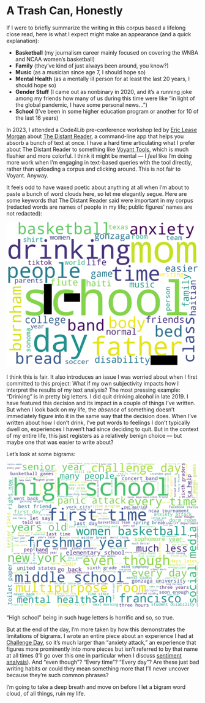 # A Trash Can, Honestly

If I were to briefly summarize the writing in this corpus based a lifelong close read, here is what I expect might make an appearance (and a quick explanation):

- **Basketball** (my journalism career mainly focused on covering the WNBA and NCAA women’s basketball)
- **Family** (they’ve kind of just always been around, you know?)
- **Music** (as a musician since age 7, I should hope so)
- **Mental Health** (as a mentally ill person for at least the last 20 years, I should hope so)
- **Gender Stuff** (I came out as nonbinary in 2020, and it’s a running joke among my friends how many of us during this time were like “in light of the global pandemic, I have some personal news…”)
- **School** (I’ve been in some higher education program or another for 10 of the last 16 years)

In 2023, I attended a Code4Lib pre-conference workshop led by [Eric Lease Morgan](https://directory.library.nd.edu/directory/employees/emorgan) about [The Distant Reader](https://distantreader.org/), a command-line app that helps you absorb a bunch of text at once. I have a hard time articulating what I prefer about The Distant Reader to something like [Voyant Tools](https://voyant-tools.org/), which is much flashier and more colorful. I think it might be mental — I _feel_ like I’m doing more work when I’m engaging in text-based queries with the tool directly, rather than uploading a corpus and clicking around. This is not fair to Voyant. Anyway.

It feels odd to have waxed poetic about anything at all when I’m about to paste a bunch of word clouds here, so let me elegantly segue. Here are some keywords that The Distant Reader said were important in my corpus (redacted words are names of people in my life; public figures’ names are not redacted):

![A word cloud whose largest words include school, drinking, mom, father, day, people, and time. Some words are redacted.](images/keywords-cloud.png)

I think this is fair. It also introduces an issue I was worried about when I first committed to this project: What if my own subjectivity impacts how I interpret the results of my text analysis? The most pressing example: “Drinking” is in pretty big letters. I did quit drinking alcohol in late 2019. I have featured this decision and its impact in a couple of things I’ve written. But when I look back on my life, the _absence_ of something doesn’t immediately figure into it in the same way that the decision does. When I’ve written about how I don’t drink, I’ve put words to feelings I don’t typically dwell on, experiences I haven’t had since deciding to quit. But in the context of my entire life, this just registers as a relatively benign choice — but maybe one that was easier to write about?

Let’s look at some bigrams:

![A word cloud with several two-word phrases, the largest of which include high school, first time, women basketball, freshman year, middle school, and New York.](images/bigrams-cloud.png)

“High school” being in such huge letters is horrific and so, so true.

But at the end of the day, I’m more taken by how this demonstrates the limitations of bigrams. I wrote an entire piece about an experience I had at [Challenge Day](https://www.challengeday.org/), so it’s much larger than “anxiety attack,” an experience that figures more prominently into more pieces but isn’t referred to by that name at all times (I’ll go over this one in particular when I discuss [sentiment analysis](part-6.md)). And “even though”? “Every time”? “Every day”? Are these just bad writing habits or could they mean something more that I’ll never uncover because they’re such common phrases?

I’m going to take a deep breath and move on before I let a bigram word cloud, of all things, ruin my life.